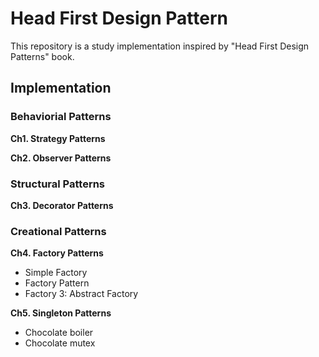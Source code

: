 # Head First Design Pattern
This repository is a study implementation inspired by "Head First Design Patterns" book.


## Implementation

### Behaviorial Patterns

**Ch1. Strategy Patterns** 

**Ch2. Observer Patterns** 

### Structural Patterns

**Ch3. Decorator Patterns** 

### Creational Patterns

**Ch4. Factory Patterns**

- Simple Factory
- Factory Pattern
- Factory 3: Abstract Factory

**Ch5. Singleton Patterns**

- Chocolate boiler
- Chocolate mutex

